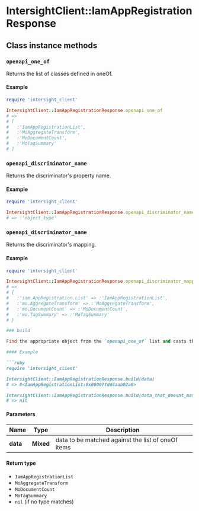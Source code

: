 # IntersightClient::IamAppRegistrationResponse

## Class instance methods

### `openapi_one_of`

Returns the list of classes defined in oneOf.

#### Example

```ruby
require 'intersight_client'

IntersightClient::IamAppRegistrationResponse.openapi_one_of
# =>
# [
#   :'IamAppRegistrationList',
#   :'MoAggregateTransform',
#   :'MoDocumentCount',
#   :'MoTagSummary'
# ]
```

### `openapi_discriminator_name`

Returns the discriminator's property name.

#### Example

```ruby
require 'intersight_client'

IntersightClient::IamAppRegistrationResponse.openapi_discriminator_name
# => :'object_type'
```

### `openapi_discriminator_name`

Returns the discriminator's mapping.

#### Example

```ruby
require 'intersight_client'

IntersightClient::IamAppRegistrationResponse.openapi_discriminator_mapping
# =>
# {
#   :'iam.AppRegistration.List' => :'IamAppRegistrationList',
#   :'mo.AggregateTransform' => :'MoAggregateTransform',
#   :'mo.DocumentCount' => :'MoDocumentCount',
#   :'mo.TagSummary' => :'MoTagSummary'
# }

### build

Find the appropriate object from the `openapi_one_of` list and casts the data into it.

#### Example

```ruby
require 'intersight_client'

IntersightClient::IamAppRegistrationResponse.build(data)
# => #<IamAppRegistrationList:0x00007fdd4aab02a0>

IntersightClient::IamAppRegistrationResponse.build(data_that_doesnt_match)
# => nil
```

#### Parameters

| Name | Type | Description |
| ---- | ---- | ----------- |
| **data** | **Mixed** | data to be matched against the list of oneOf items |

#### Return type

- `IamAppRegistrationList`
- `MoAggregateTransform`
- `MoDocumentCount`
- `MoTagSummary`
- `nil` (if no type matches)


